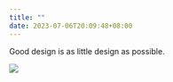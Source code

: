 ```yaml
---
title: ""
date: 2023-07-06T20:09:48+08:00
---
```




Good design is as little design as possible.<br />

![](https://img1.imgtp.com/2023/10/19/E84Ukd7t.gif)

